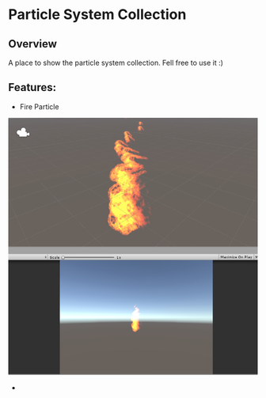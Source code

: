 # Particle System Collection

## Overview

A place to show the particle system collection. Fell free to use it :)

## Features:

* Fire Particle

![Fire Particle](docgen/firePS.PNG "Fire Particle")

* 